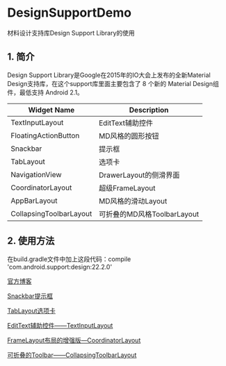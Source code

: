 # DesignSupportDemo
材料设计支持库Design Support Library的使用

## 1. 简介 ##
Design Support Library是Google在2015年的IO大会上发布的全新Material Design支持库，在这个support库里面主要包含了 8 个新的 Material Design组件，最低支持 Android 2.1。

Widget Name	| Description
------ | ------
TextInputLayout	| EditText辅助控件
FloatingActionButton | MD风格的圆形按钮
Snackbar| 提示框 
TabLayout | 选项卡 
NavigationView | DrawerLayout的侧滑界面 
CoordinatorLayout | 超级FrameLayout 
AppBarLayout | MD风格的滑动Layout
CollapsingToolbarLayout | 可折叠的MD风格ToolbarLayout

## 2. 使用方法 ##
在build.gradle文件中加上这段代码：compile 'com.android.support:design:22.2.0'

[官方博客](http://android-developers.blogspot.jp/2015/05/android-design-support-library.html)

[Snackbar提示框](http://blog.csdn.net/kong_gu_you_lan/article/details/51944248)

[TabLayout选项卡](http://blog.csdn.net/kong_gu_you_lan/article/details/51954327)

[EditText辅助控件——TextInputLayout](http://blog.csdn.net/kong_gu_you_lan/article/details/52057050)

[FrameLayout布局的增强版—CoordinatorLayout](http://blog.csdn.net/kong_gu_you_lan/article/details/51956496)

[可折叠的Toolbar——CollapsingToolbarLayout](http://blog.csdn.net/kong_gu_you_lan/article/details/51958313)
